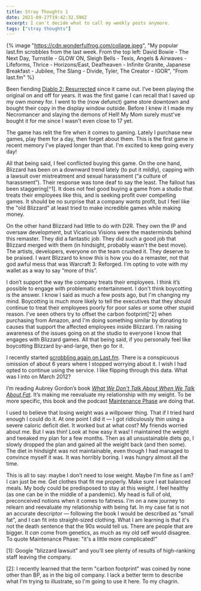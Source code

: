 ```yaml
---
title: Stray Thoughts 1
date: 2021-09-27T19:42:32.596Z
excerpt: I can't decide what to call my weekly posts anymore.
tags: ["stray thoughts"]
---
```


{% image "https://cdn.wonderfulfrog.com/collage.jpeg", "My popular last.fm scrobbles from the last week. From the top left: David Bowie - The Next Day, Turnstile - GLOW ON, Sleigh Bells - Texis, Angels & Airwaves - Lifeforms, Thrice - Horizons/East, Deafheaven - Infinite Granite, Japanese Breakfast - Jubilee, The Slang - Divide, Tyler, The Creator - IGOR", "From last.fm" %}

Been fiending [Diablo 2: Resurrected][d2r] since it came out. I’ve been playing the original on and off for years. It was the first game I can recall that I saved up my own money for. I went to the (now defunct) game store downtown and bought their copy in the display window outside. Before I knew it I made my Necromancer and slaying the demons of Hell! My Mom surely must've bought it for me since I wasn't even close to 17 yet.

The game has relit the fire when it comes to gaming. Lately I purchase new games, play them for a day, then forget about them. This is the first game in recent memory I've played longer than that. I'm excited to keep going every day!

All that being said, I feel conflicted buying this game. On the one hand, Blizzard has been on a downward trend lately (to put it mildly), capping with a lawsuit over mistreatment and sexual harassment (“a culture of harassment”). Their response was tone deaf to say the least. The fallout has been staggering[^1]. It does not feel good buying a game from a studio that treats their employees like this, and is seeking profit over compelling games. It should be no surprise that a company wants profit, but I feel like the "old Blizzard" at least tried to make incredible games while making money.

On the other hand Blizzard had little to do with D2R. They own the IP and oversaw development, but Vicarious Visions were the masterminds behind this remaster. They did a fantastic job. They did such a good job that Blizzard merged with them (in hindsight, probably wasn't the best move). The artists, developers, everyone on the team crushed it. They deserve to be praised. I want Blizzard to know *this* is how you do a remaster, not that god awful mess that was Warcraft 3: Reforged. I’m opting to vote with my wallet as a way to say “more of this”.

I don’t support the way the company treats their employees. I think it’s possible to engage with problematic entertainment. I don't think boycotting is the answer. I know I said as much a few posts ago, but I'm changing my mind. Boycotting is much more likely to tell the executives that they should continue to treat their employees poorly for poor sales or some other stupid reason. I've seen others try to offset the carbon footprint[^2] when purchasing from Amazon, and I'm doing something similar by donating to causes that support the affected employees inside Blizzard. I'm raising awareness of the issues going on at the studio to everyone I know that engages with Blizzard games. All that being  said, if you personally feel like boycotting Blizzard by-and-large, then go for it.

I recently started [scrobbling again on Last.fm](https://www.last.fm/user/Keiroshin). There is a conspicuous omission of about 6 years where I stopped worrying about it. I wish I had opted to continue using the service. I like flipping through this data. What was I into on March 2012?

I’m reading Aubrey Gordon’s book *[What We Don't Talk About When We Talk About Fat](https://www.yourfatfriend.com/book)*. It’s making me reevaluate my relationship with my weight. To be more specific, this book and the podcast [Maintenance Phase](https://www.yourfatfriend.com/podcast) are doing that.

I used to believe that losing weight was a willpower thing. That if I tried hard enough I could do it. At one point I did it — I got ridiculously thin using a severe caloric deficit diet. It worked but at what cost? My friends worried about me. But I was thin! Look at how easy it was! I maintained the weight and tweaked my plan for a few months. Then as all unsustainable diets go, I slowly dropped the plan and gained all the weight back (and then some). The diet in hindsight was not maintainable, even though I had managed to convince myself it was. It was horribly boring. I was hungry almost all the time.

This is all to say: maybe I don’t need to lose weight. Maybe I’m fine as I am? I can just be me. Get clothes that fit me properly. Make sure I eat balanced meals. My body could be predisposed to stay at this weight. I feel healthy (as one can be in the middle of a pandemic). My head is full of old, preconceived notions when it comes to fatness. I'm on a new journey to relearn and reevaluate my relationship with being fat. In my case fat is not an accurate descriptor — following the book I would be described as "small fat", and I can fit into straight-sized clothing. What I am learning is that it's not the death sentence that the 90s would tell us. There are people that are bigger. It *can* come from genetics, as much as my old self would disagree. To quote Maintenance Phase: "it's a little more complicated!"

\[1]: Google "blizzard lawsuit" and you'll see plenty of results of high-ranking staff leaving the company.

\[2]: I recently learned that the term "carbon footprint" was coined by none other than BP, as in the big oil company. I lack a better term to describe what I'm trying to illustrate, so I'm going to use it here. To my chagrin.

[d2r]: https://diablo2.blizzard.com/en-us/
